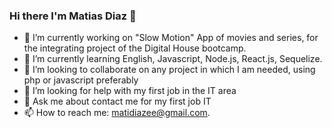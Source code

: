 ### Hi there I'm Matias Diaz 👋

<!--
**matidiaz032/matidiaz032** is a ✨ _special_ ✨ repository because its `README.md` (this file) appears on your GitHub profile.
-->

- 🔭 I’m currently working on "Slow Motion" App of movies and series, for the integrating project of the Digital House bootcamp.
- 🌱 I’m currently learning English, Javascript, Node.js, React.js, Sequelize.
- 👯 I’m looking to collaborate on any project in which I am needed, using php or javascript preferably
- 🤔 I’m looking for help with my first job in the IT area
- 💬 Ask me about contact me for my first job IT
- 📫 How to reach me: matidiazee@gmail.com.
<!-- - 😄 Pronouns: ...
- ⚡ Fun fact: ... -->

